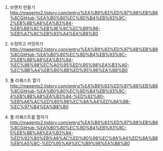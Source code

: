 1. 브랜치 만들기
http://magento2.tistory.com/entry/%EA%B9%83%ED%97%88%EB%B8%8CGitHub-%EA%B0%80%EC%9D%B4%EB%93%9C-2%EB%8B%A8%EA%B3%84-%EB%B8%8C%EB%9E%9C%EC%B9%98-%EB%A7%8C%EB%93%A4%EA%B8%B0

2. 수정하고 커밋하기
http://magento2.tistory.com/entry/%EA%B9%83%ED%97%88%EB%B8%8CGitHub-%EA%B0%80%EC%9D%B4%EB%93%9C-3%EB%8B%A8%EA%B3%84-%EC%88%98%EC%A0%95%ED%95%98%EA%B3%A0-%EC%BB%A4%EB%B0%8B%ED%95%98%EA%B8%B0

3. 풀 리퀘스트 열기
http://magento2.tistory.com/entry/%EA%B9%83%ED%97%88%EB%B8%8CGitHub-%EA%B0%80%EC%9D%B4%EB%93%9C-4%EB%8B%A8%EA%B3%84-%ED%92%80-%EB%A6%AC%ED%80%98%EC%8A%A4%ED%8A%B8-%EC%97%B4%EA%B8%B0

4. 풀 리퀘스트를 합치기
http://magento2.tistory.com/entry/%EA%B9%83%ED%97%88%EB%B8%8CGitHub-%EA%B0%80%EC%9D%B4%EB%93%9C-5%EB%8B%A8%EA%B3%84-%ED%92%80%EB%A6%AC%ED%80%98%EC%8A%A4%ED%8A%B8%EB%A5%BC-%ED%95%A9%EC%B9%98%EA%B8%B0
